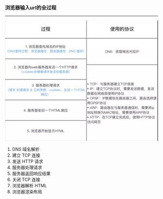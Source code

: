 ### 浏览器输入url的全过程

---
![浏览器输入url的全过程](./image/3.jpg)

1. DNS 域名解析
2. 建立 TCP 连接
3. 发送 HTTP 请求
4. 服务器处理请求
5. 服务器返回响应结果
6. 关闭 TCP 连接
7. 浏览器解析 HTML
8. 浏览器渲染布局